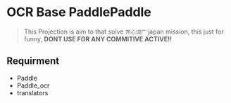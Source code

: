 # OCR Base PaddlePaddle

> This Projection is aim to that solve `开心词厂` japan mission, this just for funny, **DONT USE FOR ANY COMMITIVE ACTIVE!!**

## Requirment
- Paddle
- Paddle_ocr
- translators